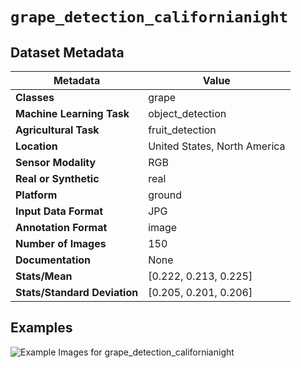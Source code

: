 
# `grape_detection_californianight`

## Dataset Metadata

| Metadata | Value |
| --- | --- |
| **Classes** | grape |
| **Machine Learning Task** | object_detection |
| **Agricultural Task** | fruit_detection |
| **Location** | United States, North America |
| **Sensor Modality** | RGB |
| **Real or Synthetic** | real |
| **Platform** | ground |
| **Input Data Format** | JPG |
| **Annotation Format** | image |
| **Number of Images** | 150 |
| **Documentation** | None |
| **Stats/Mean** | [0.222, 0.213, 0.225] |
| **Stats/Standard Deviation** | [0.205, 0.201, 0.206] |


## Examples

![Example Images for grape_detection_californianight](https://github.com/Project-AgML/AgML/docs/sample_images/grape_detection_californianight_examples.png)